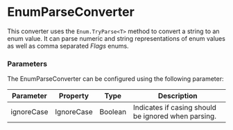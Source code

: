 # EnumParseConverter
This converter uses the `Enum.TryParse<T>` method to convert a string to an enum value.
It can parse numeric and string representations of enum values as well as comma separated _Flags_ enums.

### Parameters
The EnumParseConverter can be configured using the following parameter:

| Parameter | Property | Type | Description |
| --------- | -------- | ---- | ----------- | 
| ignoreCase | IgnoreCase | Boolean | Indicates if casing should be ignored when parsing. | 

